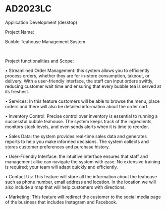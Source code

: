 # AD2023LC
 Application Development (desktop)

 <p>Project Name:</p>
 <p>Bubble Teahouse Management System</p>
 <br>
 <p>Project functionalities and Scope:</p>
 <p>
 • Streamlined Order Management: this system allows you to efficiently process orders, whether they are for in-store consumption, takeout, or delivery. With a user-friendly interface, the staff can input orders swiftly, reducing customer wait time and ensuring that every bubble tea is served at its freshest.</p>
 <p>
•	Services: In this feature customers will be able to browse the menu, place orders and there will also be detailed information about the order cart.
</p>
<p>
•	Inventory Control: Precise control over inventory is essential to running a successful bubble teahouse. The system keeps track of the ingredients, monitors stock levels, and even sends alerts when it is time to reorder.
</p>
<p>
•	Sales Data: the system provides real-time sales data and generates reports to help you make informed decisions. The system collects and stores customer preferences and purchase history. 
</p>
<p>
•	User-Friendly Interface: the intuitive interface ensures that staff and management alike can navigate the system with ease. No extensive training is required; your team will adapt quickly and efficiently.
</p>
<p>
•	Contact Us: This feature will store all the information about the teahouse such as phone number, email address and location. In the location we will also include a map that will help customers with directions.
</p>
<p>
•	Marketing: This feature will redirect the customer to the social media page of the business that includes Instagram and Facebook.
</p>

